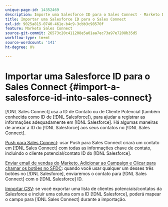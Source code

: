```yaml
---
unique-page-id: 14352469
description: Importe uma Salesforce ID para o Sales Connect - Marketo Docs - Documentação do produto
title: Importar uma Salesforce ID para o Sales Connect
exl-id: 9025a815-0740-461e-b4c9-3cbb3c98570f
feature: Marketo Sales Connect
source-git-commit: 26573c20c411208e5a01aa7ec73a97e7208b35d5
workflow-type: tm+mt
source-wordcount: '141'
ht-degree: 0%

---
```


# Importar uma Salesforce ID para o Sales Connect {#import-a-salesforce-id-into-sales-connect}

[!DNL Sales Connect] usa a ID de Contato ou de Cliente Potencial (também conhecida como ID de [!DNL Salesforce]), para ajudar a registrar as informações adequadamente em [!DNL Salesforce]. Há algumas maneiras de anexar a ID do [!DNL Salesforce] aos seus contatos no [!DNL Sales Connect].

[Push para Sales Connect](/help/marketo/product-docs/marketo-sales-connect/crm/salesforce-customization/push-to-sales-connect.md): usar Push para Sales Connect criará um contato em
[!DNL Sales Connect] com todas as informações chave de contato, incluindo o cliente potencial/contato
ID do [!DNL Salesforce].

[Enviar email de vendas do Marketo, Adicionar ao Campaign e Clicar para chamar os botões no SFDC](/help/marketo/product-docs/marketo-sales-connect/crm/salesforce-customization/how-to-install-sales-connect-buttons-in-salesforce.md): quando você usar qualquer um desses três botões no
[!DNL Salesforce], enviaremos o contato para
[!DNL Sales Connect] com o
[!DNL Salesforce] ID.

[Importar CSV](/help/marketo/product-docs/marketo-sales-connect/people/managing-contacts/import-contacts-via-csv.md): se você exportar uma lista de clientes potenciais/contatos da Salesforce e incluir uma coluna com a ID [!DNL Salesforce], poderá mapear o campo para [!DNL Sales Connect] durante a importação.

